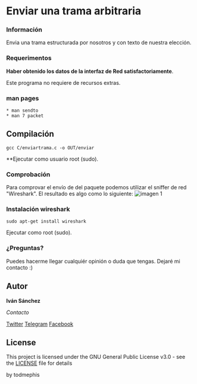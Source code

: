 # Enviar una trama arbitraria

### Información

Envia una trama estructurada por nosotros y con texto de nuestra elección.


### Requerimentos

**Haber obtenido los datos de la interfaz de Red satisfactoriamente**.

Este programa no requiere de recursos extras.

### man pages 
```
* man sendto
* man 7 packet
```

## Compilación

```
gcc C/enviartrama.c -o OUT/enviar
```
**Ejecutar como usuario root (sudo).

### Comprobación
Para comprovar el envío de del paquete podemos utilizar el sniffer de red "Wireshark".
El resultado es algo como lo siguiente:
![imagen 1](/img/enviartrama2.png?raw=true "TRAMA RECIBIDA")

### Instalación wireshark

```
sudo apt-get install wireshark
```
Ejecutar como root (sudo).

### ¿Preguntas?

Puedes hacerme llegar cualquiér opinión o duda que tengas. Dejaré mi contacto :)

## Autor

**Iván Sánchez**

*Contacto*

[Twitter](https://twitter.com/todmephis) 
[Telegram](http://telegram.me/todmephis)
[Facebook](https://www.facebook.com/0xSCRIPTKIDDIE1)



## License

This project is licensed under the GNU General Public License v3.0 - see the [LICENSE](LICENSE) file for details

by todmephis